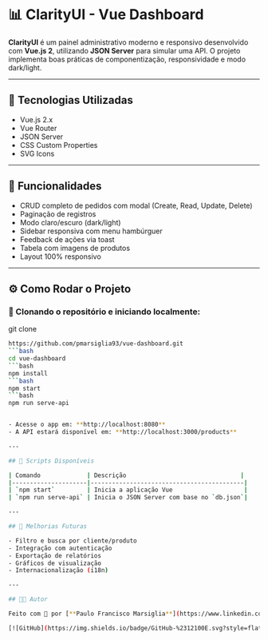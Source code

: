 # 📊 ClarityUI - Vue Dashboard

**ClarityUI** é um painel administrativo moderno e responsivo desenvolvido com **Vue.js 2**, utilizando **JSON Server** para simular uma API. O projeto implementa boas práticas de componentização, responsividade e modo dark/light.

---

## 🚀 Tecnologias Utilizadas

- Vue.js 2.x
- Vue Router
- JSON Server
- CSS Custom Properties
- SVG Icons

---

## 🎯 Funcionalidades

- CRUD completo de pedidos com modal (Create, Read, Update, Delete)
- Paginação de registros
- Modo claro/escuro (dark/light)
- Sidebar responsiva com menu hambúrguer
- Feedback de ações via toast
- Tabela com imagens de produtos
- Layout 100% responsivo

---

## ⚙️ Como Rodar o Projeto

### 🔽 Clonando o repositório e iniciando localmente:

git clone 
```bash
https://github.com/pmarsiglia93/vue-dashboard.git 
```bash
cd vue-dashboard 
```bash
npm install 
```bash
npm start 
```bash
npm run serve-api


- Acesse o app em: **http://localhost:8080**
- A API estará disponível em: **http://localhost:3000/products**

---

## 📂 Scripts Disponíveis

| Comando             | Descrição                                |
|---------------------|-------------------------------------------|
| `npm start`         | Inicia a aplicação Vue                    |
| `npm run serve-api` | Inicia o JSON Server com base no `db.json`|

---

## 📌 Melhorias Futuras

- Filtro e busca por cliente/produto
- Integração com autenticação
- Exportação de relatórios
- Gráficos de visualização
- Internacionalização (i18n)

---

## 👨‍💻 Autor

Feito com 💜 por [**Paulo Francisco Marsiglia**](https://www.linkedin.com/in/paulo-marsiglia/)

[![GitHub](https://img.shields.io/badge/GitHub-%2312100E.svg?style=flat&logo=github&logoColor=white)](https://github.com/pmarsiglia93)
